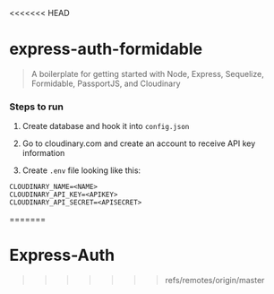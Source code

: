 <<<<<<< HEAD
# express-auth-formidable

> A boilerplate for getting started with Node, Express, Sequelize, Formidable, PassportJS, and Cloudinary

### Steps to run

1. Create database and hook it into `config.json`

2. Go to cloudinary.com and create an account to receive API key information

3. Create `.env` file looking like this:
```
CLOUDINARY_NAME=<NAME>
CLOUDINARY_API_KEY=<APIKEY>
CLOUDINARY_API_SECRET=<APISECRET>
```

=======
# Express-Auth
>>>>>>> refs/remotes/origin/master
